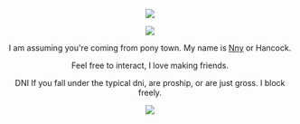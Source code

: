<p align="center"> <img src="https://i.imgur.com/TgHTgN4.png"/>
<p align="center"> <img src="https://i.imgur.com/zVqOjlY.png"/>
<p align="center"> I am assuming you're coming from pony town. My name is <ins>Nny</ins> or Hancock.
<p align="center"> Feel free to interact, I love making friends.
<p align="center"> DNI If you fall under the typical dni, are proship, or are just gross. I block freely.
<p align="center"> <img src="https://i.imgur.com/v8duv18.png"/>
